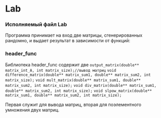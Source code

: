 # Lab
### Исполняемый файл Lab
Программа принимает на вход две матрицы, сгенерированных рандомно, и выдает результат в зависимости от функций:
### header_func
Библиотека header_func содержит две
`output_matrix(double** matrix_int_A, int matrix_size);//вывод матриц`
`void difference_matrix(double** matrix_sum1, double** matrix_sum2, int matrix_size);`
`void mult_matrix(double** matrix_sum1, double** matrix_sum2, int matrix_size);`
`void div_matrix(double** matrix_sum1, double** matrix_sum2, int matrix_size);`
`void slpow_matrix(double** matrix_sum1, double** matrix_sum2, int matrix_size);`

Первая служит для вывода матриц, вторая для поэлементного умножения двух матриц.

